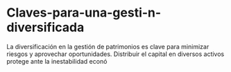 # Claves-para-una-gesti-n-diversificada
La diversificación en la gestión de patrimonios es clave para minimizar riesgos y aprovechar oportunidades. Distribuir el capital en diversos activos protege ante la inestabilidad econó
